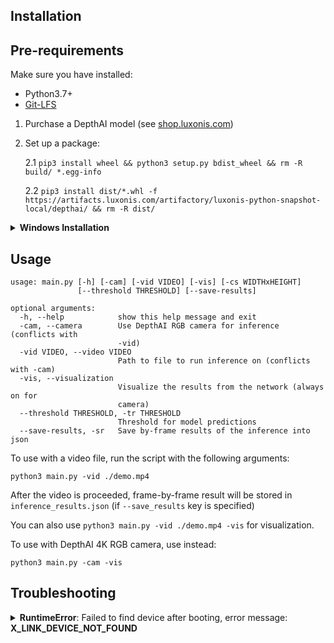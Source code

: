 ## Installation

## Pre-requirements

Make sure you have installed:

- Python3.7+
- [Git-LFS](https://docs.github.com/en/github/managing-large-files/installing-git-large-file-storage)

1. Purchase a DepthAI model (see [shop.luxonis.com](https://shop.luxonis.com/))
2. Set up a package:

   2.1 `pip3 install wheel && python3 setup.py bdist_wheel && rm -R build/ *.egg-info`

   2.2 `pip3 install dist/*.whl -f https://artifacts.luxonis.com/artifactory/luxonis-python-snapshot-local/depthai/ && rm -R dist/`

<details>
  <summary><b>Windows Installation</b></summary>

<p>

Set up a package:

1. `pip3 install wheel && python setup.py bdist_wheel`

2. `for /r %G in ("dist\*.whl") do pip3 install "%~G" -f https://artifacts.luxonis.com/artifactory/luxonis-python-snapshot-local/depthai/`

3. `for /d %G in ("*.egg-info", "build\", "dist") do rd /s /q "%~G"`

</details>

## Usage

```
usage: main.py [-h] [-cam] [-vid VIDEO] [-vis] [-cs WIDTHxHEIGHT]
               [--threshold THRESHOLD] [--save-results]

optional arguments:
  -h, --help            show this help message and exit
  -cam, --camera        Use DepthAI RGB camera for inference (conflicts with
                        -vid)
  -vid VIDEO, --video VIDEO
                        Path to file to run inference on (conflicts with -cam)
  -vis, --visualization
                        Visualize the results from the network (always on for
                        camera)
  --threshold THRESHOLD, -tr THRESHOLD
                        Threshold for model predictions
  --save-results, -sr   Save by-frame results of the inference into json

```

To use with a video file, run the script with the following arguments:

```
python3 main.py -vid ./demo.mp4
```

After the video is proceeded, frame-by-frame result will be stored in `inference_results.json` (if `--save_results` key is specified)

You can also use `python3 main.py -vid ./demo.mp4 -vis` for visualization.

To use with DepthAI 4K RGB camera, use instead:

```
python3 main.py -cam -vis
```

## Troubleshooting

<details>
  <summary><b>RuntimeError</b>: Failed to find device after booting, error message: <b>X_LINK_DEVICE_NOT_FOUND</b></summary>

  <p>

If while running the app, you get an error:

`Failed to find device after booting, error message: X_LINK_DEVICE_NOT_FOUND`

1. Run the following command:

   ```bash
   echo 'SUBSYSTEM=="usb", ATTRS{idVendor}=="03e7", MODE="0666"' | \
   sudo tee /etc/udev/rules.d/80-movidius.rules && \
   sudo udevadm control --reload-rules
   ```

2. Unplug and replug an OAK

</details>
